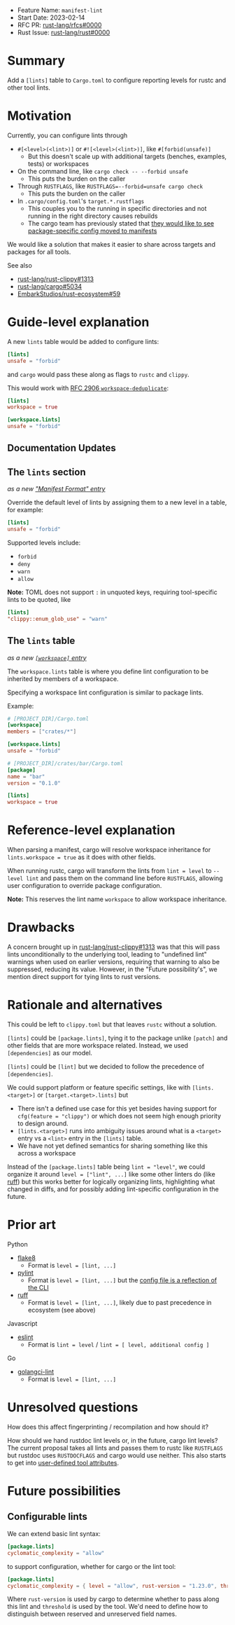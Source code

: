 - Feature Name: `manifest-lint`
- Start Date: 2023-02-14
- RFC PR: [rust-lang/rfcs#0000](https://github.com/rust-lang/rfcs/pull/0000)
- Rust Issue: [rust-lang/rust#0000](https://github.com/rust-lang/rust/issues/0000)

# Summary
[summary]: #summary

Add a `[lints]` table to `Cargo.toml` to configure reporting levels for
rustc and other tool lints.

# Motivation
[motivation]: #motivation

Currently, you can configure lints through
- `#[<level>(<lint>)]` or `#![<level>(<lint>)]`, like `#[forbid(unsafe)]`
  - But this doesn't scale up with additional targets (benches, examples,
    tests) or workspaces
- On the command line, like `cargo check -- --forbid unsafe`
  - This puts the burden on the caller
- Through `RUSTFLAGS`, like `RUSTFLAGS=--forbid=unsafe cargo check`
  - This puts the burden on the caller
- In `.cargo/config.toml`'s `target.*.rustflags`
  - This couples you to the running in specific directories and not running in
    the right directory causes rebuilds
  - The cargo team has previously stated that
    [they would like to see package-specific config moved to manifests](https://internals.rust-lang.org/t/proposal-move-some-cargo-config-settings-to-cargo-toml/13336/14?u=epage)

We would like a solution that makes it easier to share across targets and
packages for all tools.

See also
- [rust-lang/rust-clippy#1313](https://github.com/rust-lang/rust-clippy/issues/1313)
- [rust-lang/cargo#5034](https://github.com/rust-lang/cargo/issues/5034)
- [EmbarkStudios/rust-ecosystem#59](https://github.com/EmbarkStudios/rust-ecosystem/issues/59)

# Guide-level explanation
[guide-level-explanation]: #guide-level-explanation

A new `lints` table would be added to configure lints:
```toml
[lints]
unsafe = "forbid"
```
and `cargo` would pass these along as flags to `rustc` and `clippy`.

This would work with
[RFC 2906 `workspace-deduplicate`](https://rust-lang.github.io/rfcs/2906-cargo-workspace-deduplicate.html?highlight=2906#):
```toml
[lints]
workspace = true

[workspace.lints]
unsafe = "forbid"
```

## Documentation Updates

## The `lints` section

*as a new ["Manifest Format" entry](https://doc.rust-lang.org/cargo/reference/manifest.html#the-manifest-format)*

Override the default level of lints by assigning them to a new level in a
table, for example:
```toml
[lints]
unsafe = "forbid"
```

Supported levels include:
- `forbid`
- `deny`
- `warn`
- `allow`

**Note:** TOML does not support `:` in unquoted keys, requiring tool-specific
lints to be quoted, like
```toml
[lints]
"clippy::enum_glob_use" = "warn"
```

## The `lints` table

*as a new [`[workspace]` entry](https://doc.rust-lang.org/cargo/reference/workspaces.html#the-workspace-section)*

The `workspace.lints` table is where you define lint configuration to be inherited by members of a workspace.

Specifying a workspace lint configuration is similar to package lints.

Example:

```toml
# [PROJECT_DIR]/Cargo.toml
[workspace]
members = ["crates/*"]

[workspace.lints]
unsafe = "forbid"
```

```toml
# [PROJECT_DIR]/crates/bar/Cargo.toml
[package]
name = "bar"
version = "0.1.0"

[lints]
workspace = true
```

# Reference-level explanation
[reference-level-explanation]: #reference-level-explanation

When parsing a manifest, cargo will resolve workspace inheritance for
`lints.workspace = true` as it does with other fields.

When running rustc, cargo will transform the lints from `lint = level` to
`--level lint` and pass them on the command line before `RUSTFLAGS`, allowing
user configuration to override package configuration.

**Note:** This reserves the lint name `workspace` to allow workspace inheritance.

# Drawbacks
[drawbacks]: #drawbacks

A concern brought up in
[rust-lang/rust-clippy#1313](https://github.com/rust-lang/rust-clippy/issues/1313)
was that this will pass lints unconditionally to the underlying tool, leading
to "undefined lint" warnings when used on earlier versions, requiring that
warning to also be suppressed, reducing its value.  However, in the "Future
possibility's", we mention direct support for tying lints to rust versions.

# Rationale and alternatives
[rationale-and-alternatives]: #rationale-and-alternatives

This could be left to `clippy.toml` but that leaves `rustc` without a solution.

`[lints]` could be `[package.lints]`, tying it to the package unlike `[patch]`
and other fields that are more workspace related.  Instead, we used
`[dependencies]` as our model.

`[lints]` could be `[lint]` but we decided to follow the precedence of `[dependencies]`.

We could support platform or feature specific settings, like with
`[lints.<target>]` or `[target.<target>.lints]` but
- There isn't a defined use case for this yet besides having support for `cfg(feature = "clippy")` or
  which does not seem high enough priority to design
  around.
- `[lints.<target>]` runs into ambiguity issues around what is a `<target>`
  entry vs a `<lint>` entry in the `[lints]` table.
- We have not yet defined semantics for sharing something like this across a
  workspace

Instead of the `[package.lints]` table being `lint = "level"`, we could organize
it around `level = ["lint", ...]` like some other linters do (like
[ruff](https://beta.ruff.rs/docs/configuration/)) but this works better for
logically organizing lints, highlighting what changed in diffs, and for
possibly adding lint-specific configuration in the future.

# Prior art
[prior-art]: #prior-art

Python
- [flake8](https://flake8.pycqa.org/en/latest/user/configuration.html)
  - Format is `level = [lint, ...]`
- [pylint](https://github.com/PyCQA/pylint/blob/main/examples/pylintrc#L402)
  - Format is `level = [lint, ...]` but the [config file is a reflection of the CLI](https://pylint.pycqa.org/en/latest/user_guide/configuration/index.html)
- [ruff](https://beta.ruff.rs/docs/configuration/)
  - Format is `level = [lint, ...]`, likely due to past precedence in ecosystem (see above)

Javascript
- [eslint](https://eslint.org/docs/latest/use/configure/rules)
  - Format is `lint = level` / `lint = [ level, additional config ]`

Go
- [golangci-lint](https://golangci-lint.run/usage/configuration/)
  - Format is `level = [lint, ...]`

# Unresolved questions
[unresolved-questions]: #unresolved-questions

How does this affect fingerprinting / recompilation and how should it?

How should we hand rustdoc lint levels or, in the future, cargo lint levels?
The current proposal takes all lints and passes them to rustc like `RUSTFLAGS`
but rustdoc uses `RUSTDOCFLAGS` and cargo would use neither.  This also starts
to get into
[user-defined tool attributes](https://rust-lang.github.io/rfcs/2103-tool-attributes.html).

# Future possibilities
[future-possibilities]: #future-possibilities

## Configurable lints

We can extend basic lint syntax:
```toml
[package.lints]
cyclomatic_complexity = "allow"
```
to support configuration, whether for cargo or the lint tool:
```toml
[package.lints]
cyclomatic_complexity = { level = "allow", rust-version = "1.23.0", threshold = 30 }
```
Where `rust-version` is used by cargo to determine whether to pass along this
lint and `threshold` is used by the tool.  We'd need to define how to
distinguish between reserved and unreserved field names.

